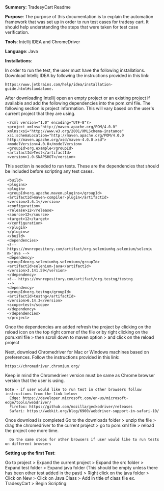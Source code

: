 **Summery**: TradesyCart Readme

**Purpose**: The purpose of this documentation is to explain the automation framework that was set up in order to run test cases for tradesy cart. It should help understanding the steps that were taken for test case verification.

**Tools**:
Intellij IDEA and ChromeDriver

**Language**:
Java

**Installations**:

In order to run the test, the user must have the following installations.
Download Intellij IDEA by following the instructions provided in this link:

    https://www.jetbrains.com/help/idea/installation-guide.html#standalone. 
    
After downloading Intellij open an empty project or an existing project if available and add the following dependencies into the pom.xml file. The following section is project information. This will vary based on the user's current project that they are using.

     <?xml version="1.0" encoding="UTF-8"?>
     <project xmlns="http://maven.apache.org/POM/4.0.0"
     xmlns:xsi="http://www.w3.org/2001/XMLSchema-instance"
     xsi:schemaLocation="http://maven.apache.org/POM/4.0.0
     http://maven.apache.org/xsd/maven-4.0.0.xsd">
     <modelVersion>4.0.0</modelVersion>
     <groupId>org.example</groupId>
     <artifactId>Test</artifactId>
     <version>1.0-SNAPSHOT</version>

This section is needed to run tests. These are the dependencies that should be included before scripting any test cases.

     <build>
     <plugins>
     <plugin>
     <groupId>org.apache.maven.plugins</groupId>
     <artifactId>maven-compiler-plugin</artifactId>
     <version>3.6.1</version>
     <configuration>
     <release>12</release>
     <source>12</source>
     <target>12</target>
     </configuration>
     </plugin>
     </plugins>
     </build>
     <dependencies>
     <!--
     https://mvnrepository.com/artifact/org.seleniumhq.selenium/seleniu
     m-java -->
     <dependency>
     <groupId>org.seleniumhq.selenium</groupId>
     <artifactId>selenium-java</artifactId>
     <version>3.141.59</version>
     </dependency>
     <!-- https://mvnrepository.com/artifact/org.testng/testng
     -->
     <dependency>
     <groupId>org.testng</groupId>
     <artifactId>testng</artifactId> 
     <version>6.14.3</version>
     <scope>test</scope>
     </dependency>
     </dependencies>
     </project>
          
Once the dependencies are added refresh the project by clicking on the reload icon on the top right corner of the file or by right clicking on the
pom.xml file > then scroll down to maven option > and click on the reload project

Next, download Chromedriver for Mac or Windows machines based on preferences. Follow the instructions provided in this link:

    https://chromedriver.chromium.org/

Keep in mind the Chromedriver version must be same as Chrome browser version that the user is using. 

    Note - if user would like to run test in other browsers follow instructions from the link below:
      Edge: https://developer.microsoft.com/en-us/microsoft-edge/tools/webdriver/
      Firefox: https://github.com/mozilla/geckodriver/releases
      Safari: https://webkit.org/blog/6900/webdriver-support-in-safari-10/

  Once download is completed
    Go to the downloads folder > unzip the file > drag the chromedriver to the current project > go to pom.xml file > reload the project one more time.
    
      Do the same steps for other browsers if user would like to run tests on different browsers

**Setting up the first Test**:

Go to project > Expand the current project > Expand the src folder > Expand test folder > Expand java folder (This should be empty unless there has been other test added in the past) > Right click on the java folder > Click on New > Click on Java Class > Add in title of class file ex. TradesyCart > Begin Scripting
